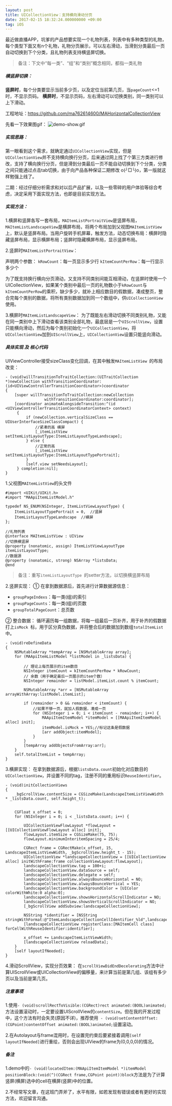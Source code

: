 ```yaml
---
layout: post
title: UICollectionView：支持横向滑动分页
date: 2017-02-15 18:32:24.000000000 +09:00
tag: iOS
---
```


最近做直播APP，坑爹的产品想要实现一个礼物列表，列表中有多种类型的礼物，每个类型下面又有n个礼物，礼物分页展示，可以左右滑动，当滑到分类最后一页自动切换到下个分类，且礼物列表支持横竖屏切换。
> 备注：下文中“每一类”、“组”和“类别”概念相同，都指一类礼物

##### 横竖屏切换：
**竖屏时**，每个分类要显示当前多少页，以及定位当前第几页，当`pageCount`<=1时，不显示页码。
**横屏时**，不显示页码，左右滑动可以切换类别，同一类别可以上下滑动。

工程地址：https://github.com/ma762614600/MAHorizontalCollectionView

先看一下效果图gif：
![demo-show.gif](/images/posts/ios-uiicollectionview/ios-uiicollectionview-demo-show.gif)


##### 实现思路：
第一眼看到这个需求，就确定通过`UICollectionView`实现，但是`UICollectionView`并不支持横向换行分页，后来通过网上找了个第三方类进行修改，支持了横向换行分页，但是滑到分类最后一页不能自动切换到下个分类，分类之间只能通过点击tab切换，由于向产品各种保证二期修改 o(╯□╰)o，第一版就这样勉强上线了。

二期：经过仔细分析需求和对以后产品扩展，以及一些零碎的用户体验等综合考虑，决定采用下面实现方法，也即是目前实现方法。

##### 实现方法：
1.横屏和竖屏各写一套布局，`MAItemListPortraitView`是竖屏布局，`MAItemListLandscapeView`是横屏布局，将两个布局加到父视图`MAItemListView`上，默认是竖屏布局。当用户旋转手机屏幕，触发方法，动态切换布局：横屏时隐藏竖屏布局，显示横屏布局；竖屏时隐藏横屏布局，显示竖屏布局。

2.竖屏时`MAItemListPortraitView`：

声明两个参数：
`kRowCount`：每一页显示多少行
`kItemCountPerRow`：每一行显示多少个

为了既支持换行横向分页滑动，又支持不同类别间能互相滑动，在竖屏时使用一个UICollectionView，如果某个类别中最后一页的礼物数小于`kRowCount`与`kItemCountPerRow`的乘积，缺少多少，就补上相应数目的假数据，凑成整页，整合完每个类别的数据，将所有类别数据加到同一个数组中，供`UICollectionView`使用。

3.横屏时`MAItemListLandscapeView`：
为了既能左右滑动切换不同类别礼物，又能在同一类别中上下滑动查看该类别全部礼物，最底层是一个`UIScrollView`，设置只能横向滑动，然后为每个类别初始化一个`UICollectionView`，将`UICollectionView`加到`UIScrollView`上，`UICollectionView`设置只能竖向滑动。


##### 具体实现 及 核心代码

UIViewController接受sizeClass变化回调，在其中触发`MAItemListView `的布局改变：
```
- (void)willTransitionToTraitCollection:(UITraitCollection *)newCollection withTransitionCoordinator:(id<UIViewControllerTransitionCoordinator>)coordinator
{
    [super willTransitionToTraitCollection:newCollection
                 withTransitionCoordinator:coordinator];
    [coordinator animateAlongsideTransition:^(id <UIViewControllerTransitionCoordinatorContext> context)
     {
         if (newCollection.verticalSizeClass == UIUserInterfaceSizeClassCompact) {
             //紧凑的高 横屏
             [_itemListView setItemListLayoutType:ItemListLayoutTypeLandscape];
         } else {
             //正常的高
             [_itemListView setItemListLayoutType:ItemListLayoutTypePortrait];
         }
         [self.view setNeedsLayout];
     } completion:nil];
}

```

1.父视图`MAItemListView`的头文件
```
#import <UIKit/UIKit.h>
#import "MAApiItemListModel.h"

typedef NS_ENUM(NSInteger, ItemListViewLayoutType) {
    ItemListLayoutTypePortrait = 0,  //竖屏
    ItemListLayoutTypeLandscape  //横屏
};

//礼物列表
@interface MAItemListView : UIView
//切换横竖屏
@property (nonatomic, assign) ItemListViewLayoutType itemListLayoutType;
//数据源
@property (nonatomic, strong) NSArray *listsData;
@end
```
> 备注：重写`itemListLayoutType `的setter方法，以切换横竖屏布局



2.竖屏实现：
① 在拿到数据源后，首先进行计算数据源信息：
* `groupPageIndexs`：每一类(组)的索引
* `groupPageCounts`：每一类(组)的页数
* `groupTotalPageCount`：总页数

② 整合数据：
循环遍历每一组数据，将每一组最后一页补齐，用于补齐的假数据打上`isMock `标，用于区分真伪数据，并将整合后的数据加到数组`totalItemList`中。
```
- (void)reDefineData
{
    NSMutableArray *tempArray = [NSMutableArray array];
    for (MAApiItemListModel *listModel in _listsData) {
        
        // 理论上每页展示的item数目
        NSInteger itemCount = kItemCountPerRow * kRowCount;
        // 余数（用于确定最后一页展示的item个数）
        NSInteger remainder = listModel.itemList.count % itemCount;
        
        NSMutableArray *arr = [NSMutableArray arrayWithArray:listModel.itemList];
        
        if (remainder > 0 && remainder < itemCount) {
            //如果不够一页，就加人假数据，凑成一页
            for (NSInteger i = 0; i < itemCount - remainder; i++) {
                MAApiItemItemModel *itemModel = [[MAApiItemItemModel alloc] init];
                itemModel.isMock = YES;//标记这条是假数据
                [arr addObject:itemModel];
            }
        }
        [tempArray addObjectsFromArray:arr];
    }
    self.totalItemList = tempArray;
}

```

3.横屏实现：
在拿到数据源后，根据`listsData.count`初始化对应数目的`UICollectionView`，并设置不同的tag，注册不同的重用标识`ReuseIdentifier`。
```
- (void)initCollectionViews
{
    _bgScrollView.contentSize = CGSizeMake(LandscapeItemListViewWidth * _listsData.count, self.height_t);
    

    CGFloat x_offset = 0;
    for (NSInteger i = 0; i < _listsData.count; i++) {
        
        UICollectionViewFlowLayout *flowLayout = [[UICollectionViewFlowLayout alloc] init];
        flowLayout.itemSize = CGSizeMake(75, 75);
        flowLayout.minimumInteritemSpacing = 25/4;
        
        CGRect frame = CGRectMake(x_offset, 15, LandscapeItemListViewWidth, _bgScrollView.height_t - 15);
        UICollectionView *landscapeCollectionView = [[UICollectionView alloc] initWithFrame:frame collectionViewLayout:flowLayout];
        landscapeCollectionView.tag = 100+i;
        landscapeCollectionView.dataSource = self;
        landscapeCollectionView.delegate = self;
        landscapeCollectionView.alwaysBounceHorizontal = NO;
        landscapeCollectionView.alwaysBounceVertical = YES;
        landscapeCollectionView.backgroundColor = [UIColor colorWithWhite:0 alpha:0];
        landscapeCollectionView.showsHorizontalScrollIndicator = NO;
        landscapeCollectionView.showsVerticalScrollIndicator = NO;
        [_bgScrollView addSubview:landscapeCollectionView];
        
        NSString *identifier = [NSString stringWithFormat:@"ItemLandscapeCollectionCellIdentifier_%ld",landscapeCollectionView.tag];
        [landscapeCollectionView registerClass:[MAItemCell class] forCellWithReuseIdentifier:identifier];
        
        x_offset += LandscapeItemListViewWidth;
        [landscapeCollectionView reloadData];
    }
    [self layoutIfNeeded];
}
```
4.滑动ScrollView，实现分页效果：
在`scrollViewDidEndDecelerating`方法中计算UIScrollView或UICollectionView的偏移量，来计算当前是第几组、该组有多少页以及当前是第几页。

##### 注意事项
1.使用```- (void)scrollRectToVisible:(CGRect)rect animated:(BOOL)animated;```方法设置滚动时，一定要设置UIScrollView的`contentSize`。但在我的开发过程中，这个方法有时会失灵(原因不详)，推荐使用``` - (void)setContentOffset:(CGPoint)contentOffset animated:(BOOL)animated;```设置滚动。

2.在Autolayout与frame混用时，在设置完约束后要紧接着调用```[self layoutIfNeeded]```进行重绘，否则会出现UIView的frame为(0,0,0,0)的情况。

##### 备注
1.demo中的```- (void)locatedItem:(MAApiItemItemModel *)itemModel positionBlock:(void(^)(CGRect frame,CGPoint point))block```方法是为了计算竖屏(横屏)选中的cell在横屏(竖屏)中的位置。

2.不经常写文章，在这班门弄斧了，水平有限，如若发现有错误或者有更好的实现方法，欢迎留言沟通。